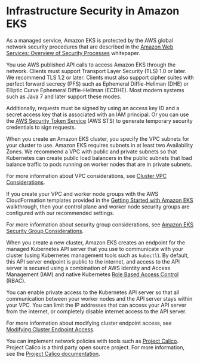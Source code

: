 # Infrastructure Security in Amazon EKS<a name="infrastructure-security"></a>

As a managed service, Amazon EKS is protected by the AWS global network security procedures that are described in the [Amazon Web Services: Overview of Security Processes](https://d0.awsstatic.com/whitepapers/Security/AWS_Security_Whitepaper.pdf) whitepaper\.

You use AWS published API calls to access Amazon EKS through the network\. Clients must support Transport Layer Security \(TLS\) 1\.0 or later\. We recommend TLS 1\.2 or later\. Clients must also support cipher suites with perfect forward secrecy \(PFS\) such as Ephemeral Diffie\-Hellman \(DHE\) or Elliptic Curve Ephemeral Diffie\-Hellman \(ECDHE\)\. Most modern systems such as Java 7 and later support these modes\.

Additionally, requests must be signed by using an access key ID and a secret access key that is associated with an IAM principal\. Or you can use the [AWS Security Token Service](https://docs.aws.amazon.com/STS/latest/APIReference/Welcome.html) \(AWS STS\) to generate temporary security credentials to sign requests\.

When you create an Amazon EKS cluster, you specify the VPC subnets for your cluster to use\. Amazon EKS requires subnets in at least two Availability Zones\. We recommend a VPC with public and private subnets so that Kubernetes can create public load balancers in the public subnets that load balance traffic to pods running on worker nodes that are in private subnets\.

For more information about VPC considerations, see [Cluster VPC Considerations](network_reqs.md)\.

If you create your VPC and worker node groups with the AWS CloudFormation templates provided in the [Getting Started with Amazon EKS](getting-started.md) walkthrough, then your control plane and worker node security groups are configured with our recommended settings\.

For more information about security group considerations, see [Amazon EKS Security Group Considerations](sec-group-reqs.md)\. 

When you create a new cluster, Amazon EKS creates an endpoint for the managed Kubernetes API server that you use to communicate with your cluster \(using Kubernetes management tools such as `kubectl`\)\. By default, this API server endpoint is public to the internet, and access to the API server is secured using a combination of AWS Identity and Access Management \(IAM\) and native Kubernetes [Role Based Access Control](https://kubernetes.io/docs/admin/authorization/rbac/) \(RBAC\)\.

You can enable private access to the Kubernetes API server so that all communication between your worker nodes and the API server stays within your VPC\. You can limit the IP addresses that can access your API server from the internet, or completely disable internet access to the API server\.

For more information about modifying cluster endpoint access, see [Modifying Cluster Endpoint Access](cluster-endpoint.md#modify-endpoint-access)\.

You can implement network policies with tools such as [Project Calico](calico.md)\. Project Calico is a third party open source project\. For more information, see the [Project Calico documentation](https://docs.projectcalico.org/v3.7/introduction/)\.